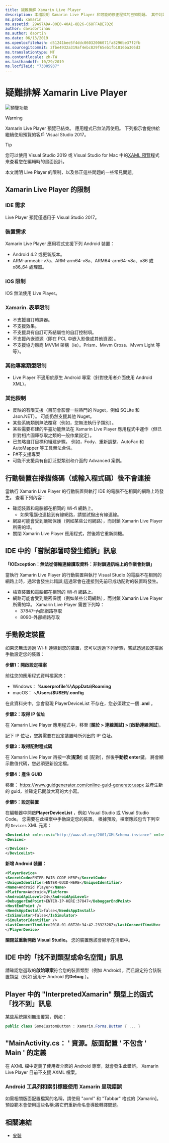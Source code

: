```yaml
---
title: 疑難排解 Xamarin Live Player
description: 本檔說明 Xamarin Live Player 和可能的修正程式的已知問題。 其中討論連線問題、設定問題等等。
ms.prod: xamarin
ms.assetid: 29A97ADA-80E0-40A1-8B26-C68FFABE7D26
author: davidortinau
ms.author: daortin
ms.date: 06/13/2019
ms.openlocfilehash: d51241bee5f4ddc06032006071fa8296be37f2fb
ms.sourcegitcommit: 2fbe4932a319af4ebc829f65eb1fb1816ba305d3
ms.translationtype: MT
ms.contentlocale: zh-TW
ms.lasthandoff: 10/29/2019
ms.locfileid: "73005937"
---
```

# <a name="troubleshooting-xamarin-live-player"></a>疑難排解 Xamarin Live Player

![預覽功能](~/media/shared/preview.png)

> [!WARNING]
> Xamarin Live Player 預覽已結束。 應用程式已無法再使用。 下列指示會提供給繼續使用預覽的客戶 Visual Studio 2017。

> [!TIP]
> 您可以使用 Visual Studio 2019 或 Visual Studio for Mac 中的[XAML 預覽](~/xamarin-forms/xaml/xaml-previewer/index.md)程式來查看您在編輯時的畫面設計。

本文說明 Live Player 的限制，以及修正這些問題的一些常見問題。

## <a name="limitations-of-xamarin-live-player"></a>Xamarin Live Player 的限制

### <a name="ide-requirements"></a>IDE 需求

Live Player 預覽僅適用于 Visual Studio 2017。

### <a name="device-requirements"></a>裝置需求

Xamarin Live Player 應用程式支援下列 Android 裝置：

- Android 4.2 或更新版本。
- ARM-armeabi-v7a、ARM-arm64-v8a、ARM64-arm64-v8a、x86 或 x86_64 處理器。

### <a name="ios-limitations"></a>iOS 限制

IOS 無法使用 Live Player。

### <a name="xamarinforms-limitations"></a>Xamarin. 表單限制

- 不支援自訂轉譯器。
- 不支援效果。
- 不支援具有自訂可系結屬性的自訂控制項。
- 不支援內嵌資源（即在 PCL 中嵌入影像或其他資源）。
- 不支援協力廠商 MVVM 架構（ie）。Prism、Mvvm Cross、Mvvm Light 等等）。

### <a name="other-project-type-limitations"></a>其他專案類型限制

- Live Player 不適用於原生 Android 專案（針對使用者介面使用 Android XML）。

### <a name="miscellaneous-limitations"></a>其他限制

- 反映的有限支援（目前會影響一些熱門的 Nuget，例如 SQLite 和 Json.NET）。 可能仍然支援其他 Nuget。
- 某些系統類別無法覆寫（例如，您無法執行子類別）。
- 某些需要布建的平臺功能無法在 Xamarin Live Player 應用程式中運作（但已針對相片圖庫存取之類的一般作業設定）。
- 已忽略自訂目標和組建步驟。 例如，Fody、重新調整、AutoFac 和 AutoMapper 等工具無法合併。
- F#不支援專案
- 可能不支援具有自訂泛型類別和介面的 Advanced 案例。

## <a name="mobile-device-does-not-connect-after-scanning-barcode-or-entering-code"></a>行動裝置在掃描條碼（或輸入程式碼）後不會連接

當執行 Xamarin Live Player 的行動裝置與執行 IDE 的電腦不在相同的網路上時發生。 查看下列內容：

- 確認裝置和電腦都在相同的 Wi-fi 網路上。
  - 如果電腦也連接到有線網路，請嘗試撥出有線連線。
- 網路可能會受到嚴密保護（例如某些公司網路），而封鎖 Xamarin Live Player 所需的埠。
- 關閉 Xamarin Live Player 應用程式，然後將它重新開機。

## <a name="error-while-trying-to-deploy-message-in-ide"></a>IDE 中的「嘗試部署時發生錯誤」訊息

**「IOException：無法從傳輸連線讀取資料：非封鎖通訊端上的作業會封鎖」**

當執行 Xamarin Live Player 的行動裝置與執行 Visual Studio 的電腦不在相同的網路上時，通常會發生此錯誤;這通常會在連接到先前已成功配對的裝置時發生。

- 檢查裝置和電腦都在相同的 Wi-fi 網路上。
- 網路可能會受到嚴密保護（例如某些公司網路），而封鎖 Xamarin Live Player 所需的埠。 Xamarin Live Player 需要下列埠：
  - 37847–內部網路存取 
  - 8090–外部網路存取

## <a name="manually-configure-device"></a>手動設定裝置

如果您無法透過 Wi-fi 連線到您的裝置，您可以透過下列步驟，嘗試透過設定檔案手動設定您的裝置：

**步驟1：開啟設定檔案**

前往您的應用程式資料檔案夾：

- Windows： **%userprofile%\AppData\Roaming**
- macOS： **~/Users/$USER/.config**

在此資料夾中，您會發現 PlayerDeviceList 不存在，您必須建立一個 **.xml** 。

**步驟2：取得 IP 位址**

在 Xamarin Live Player 應用程式中，移至 [**關於 > 連線測試] > [啟動連線測試**]。

記下 IP 位址，您將需要在設定裝置時所列出的 IP 位址。

**步驟3：取得配對程式碼**

在 Xamarin Live Player 再按**一次**[**配對**] 或 [配對]，然後**手動按 enter**鍵。 將會顯示數值代碼，您必須更新設定檔。

**步驟4：產生 GUID**

移至： https://www.guidgenerator.com/online-guid-generator.aspx 並產生新的 guid，並確定已開啟大寫的大小寫。

**步驟5：設定裝置**

在編輯器中開啟**PlayerDeviceList** ，例如 Visual Studio 或 Visual Studio Code。 您需要在此檔案中手動設定您的裝置。 根據預設，檔案應該包含下列空的 `Devices` XML 元素：

```xml
<DeviceList xmlns:xsi="http://www.w3.org/2001/XMLSchema-instance" xmlns:xsd="http://www.w3.org/2001/XMLSchema">
<Devices>

</Devices>
</DeviceList>
```

**新增 Android 裝置：**

```xml
<PlayerDevice>
<SecretCode>ENTER-PAIR-CODE-HERE</SecretCode>
<UniqueIdentifier>ENTER-GUID-HERE</UniqueIdentifier>
<Name>Android Player</Name>
<Platform>Android</Platform>
<AndroidApiLevel>24</AndroidApiLevel>
<DebuggerEndPoint>ENTER-IP-HERE:37847</DebuggerEndPoint>
<HostEndPoint />
<NeedsAppInstall>false</NeedsAppInstall>
<IsSimulator>false</IsSimulator>
<SimulatorIdentifier />
<LastConnectTimeUtc>2018-01-08T20:34:42.2332328Z</LastConnectTimeUtc>
</PlayerDevice>
```

**關閉並重新開啟 Visual Studio。** 您的裝置應該會顯示在清單中。

## <a name="type-or-namespace-cannot-be-found-message-in-ide"></a>IDE 中的「找不到類型或命名空間」訊息

請確認您選取的**啟始專案**符合您的裝置類型（例如 Android），而且設定符合該裝置類型（例如 適用于 Android 的**Debug** ）。

## <a name="constructor-on-type-interpretedxamarinformsbutton-not-found-message-in-player"></a>Player 中的 "InterpretedXamarin" 類型上的函式「找不到」訊息

某些系統類別無法覆寫，例如：

```csharp
public class SomeCustomButton : Xamarin.Forms.Button { ... }
```

## <a name="mainactivitycs-resourcelayout-does-not-contain-a-definition-for-main"></a>"MainActivity.cs： ' 資源。版面配置 ' 不包含 ' Main ' 的定義

在 AXML 檔中定義了使用者介面的 Android 專案，就會發生此錯誤。
Xamarin Live Player 目前不支援 AXML 檔案。

### <a name="android-toolbar-and-tabs-render-incorrectly-using-xamarinforms"></a>Android 工具列和索引標籤使用 Xamarin 呈現錯誤

如需相關版面配置檔案的名稱，請使用 "axml" 和 "Tabbar" 格式的 [Xamarin]。 預設範本會使用這些名稱;將它們重新命名會導致轉譯問題。

## <a name="related-links"></a>相關連結

- [安裝](~/tools/live-player/install.md)
